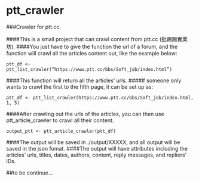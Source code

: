 # ptt_crawler
###Crawler for ptt.cc.

####This is a small project that can crawl content from ptt.cc (批踢踢實業坊). 
####You just have to give the function the url of a forum, and the function will crawl all the articles content out, like the example below:
```
ptt_df <- ptt_list_crawler(“https://www.ptt.cc/bbs/Soft_job/index.html”)
```
####This function will return all the articles’ urls. 
####If someone only wants to crawl the first to the fifth page, it can be set up as:
```
ptt_df <- ptt_list_crawler(https://www.ptt.cc/bbs/Soft_job/index.html, 1, 5)
```
####After crawling out the urls of the articles, you can then use ptt_article_crawler to crawl all their content.
```
output_ptt <- ptt_article_crawler(ptt_df)
```
####The output will be saved in ./output/XXXXX, and all output will be saved in the json fomat.
####The output will have attributes including the articles’ urls, titles, dates, authors, content, reply messages, and repliers’ IDs.

##to be continue...
